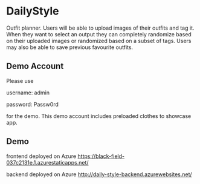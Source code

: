 
# DailyStyle
Outfit planner. Users will be able to upload images of their outfits and tag it. When they want to select an output they can completely randomize based on their uploaded images or randomized based on a subset of tags. Users may also be able to save previous favourite outfits.

## Demo Account
Please use 

username: admin

password: Passw0rd

for the demo. This demo account includes preloaded clothes to showcase app.

## Demo
frontend deployed on Azure
https://black-field-037c2131e.1.azurestaticapps.net/

backend deployed on Azure
http://daily-style-backend.azurewebsites.net/
